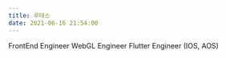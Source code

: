 ```yaml
---
title: 루테스
date: 2021-06-16 21:54:00
---
```


FrontEnd Engineer
WebGL Engineer
Flutter Engineer (IOS, AOS)

